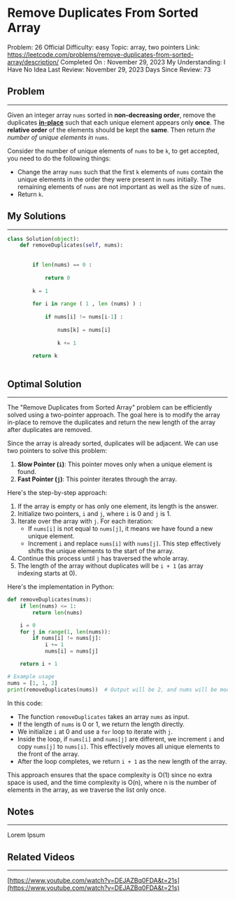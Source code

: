 # Remove Duplicates From Sorted Array

Problem: 26
Official Difficulty: easy
Topic: array, two pointers
Link: https://leetcode.com/problems/remove-duplicates-from-sorted-array/description/
Completed On : November 29, 2023
My Understanding: I Have No Idea
Last Review: November 29, 2023
Days Since Review: 73

## Problem

---

Given an integer array `nums` sorted in **non-decreasing order**, remove the duplicates **[in-place](https://en.wikipedia.org/wiki/In-place_algorithm)** such that each unique element appears only **once**. The **relative order** of the elements should be kept the **same**. Then return *the number of unique elements in* `nums`.

Consider the number of unique elements of `nums` to be `k`, to get accepted, you need to do the following things:

- Change the array `nums` such that the first `k` elements of `nums` contain the unique elements in the order they were present in `nums` initially. The remaining elements of `nums` are not important as well as the size of `nums`.
- Return `k`.

## My Solutions

---

```python
class Solution(object):
    def removeDuplicates(self, nums):
        
        
        if len(nums) == 0 :
            
            return 0 
        
        k = 1
        
        for i in range ( 1 , len (nums) ) :
            
            if nums[i] != nums[i-1] : 
                        
                nums[k] = nums[i]
                
                k += 1
        
        return k

```

```python

```

## Optimal Solution

---

The "Remove Duplicates from Sorted Array" problem can be efficiently solved using a two-pointer approach. The goal here is to modify the array in-place to remove the duplicates and return the new length of the array after duplicates are removed.

Since the array is already sorted, duplicates will be adjacent. We can use two pointers to solve this problem:

1. **Slow Pointer (`i`)**: This pointer moves only when a unique element is found.
2. **Fast Pointer (`j`)**: This pointer iterates through the array.

Here's the step-by-step approach:

1. If the array is empty or has only one element, its length is the answer.
2. Initialize two pointers, `i` and `j`, where `i` is 0 and `j` is 1.
3. Iterate over the array with `j`. For each iteration:
    - If `nums[i]` is not equal to `nums[j]`, it means we have found a new unique element.
    - Increment `i` and replace `nums[i]` with `nums[j]`. This step effectively shifts the unique elements to the start of the array.
4. Continue this process until `j` has traversed the whole array.
5. The length of the array without duplicates will be `i + 1` (as array indexing starts at 0).

Here's the implementation in Python:

```python
def removeDuplicates(nums):
    if len(nums) <= 1:
        return len(nums)

    i = 0
    for j in range(1, len(nums)):
        if nums[i] != nums[j]:
            i += 1
            nums[i] = nums[j]

    return i + 1

# Example usage
nums = [1, 1, 2]
print(removeDuplicates(nums))  # Output will be 2, and nums will be modified to [1, 2, ...]

```

In this code:

- The function `removeDuplicates` takes an array `nums` as input.
- If the length of `nums` is 0 or 1, we return the length directly.
- We initialize `i` at 0 and use a `for` loop to iterate with `j`.
- Inside the loop, if `nums[i]` and `nums[j]` are different, we increment `i` and copy `nums[j]` to `nums[i]`. This effectively moves all unique elements to the front of the array.
- After the loop completes, we return `i + 1` as the new length of the array.

This approach ensures that the space complexity is O(1) since no extra space is used, and the time complexity is O(n), where n is the number of elements in the array, as we traverse the list only once.

## Notes

---

Lorem Ipsum 

## Related Videos

---

[https://www.youtube.com/watch?v=DEJAZBq0FDA&t=21s](https://www.youtube.com/watch?v=DEJAZBq0FDA&t=21s)